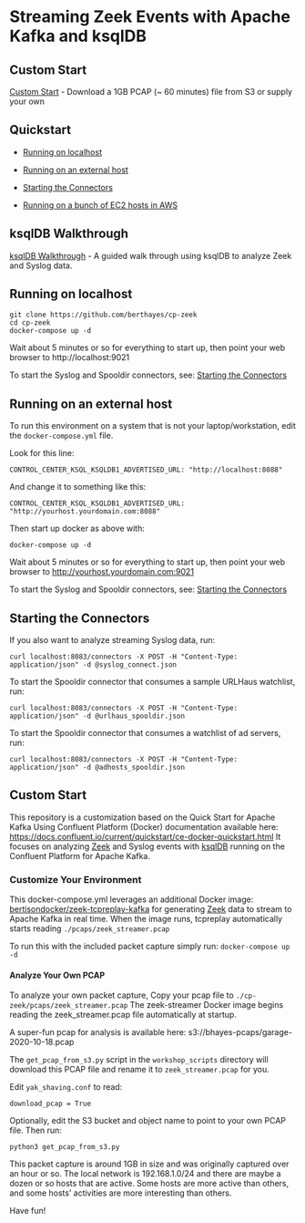 # Streaming Zeek Events with Apache Kafka and ksqlDB
## Custom Start
[Custom Start](https://github.com/berthayes/cp-zeek/#Custom-Start) - Download a 1GB PCAP (~ 60 minutes) file from S3 or supply your own

## Quickstart
- [Running on localhost](https://github.com/berthayes/cp-zeek/#Running-on-localhost)

- [Running on an external host](https://github.com/berthayes/cp-zeek/#Running-on-an-external-host)

- [Starting the Connectors](https://github.com/berthayes/cp-zeek/#Starting-the-Connectors)

- [Running on a bunch of EC2 hosts in AWS](https://github.com/berthayes/cp-zeek/blob/master/workshop_scripts/README.md)

## ksqlDB Walkthrough

[ksqlDB Walkthrough](ksqldb_walkthrough.md) - A guided walk through using ksqlDB to analyze Zeek and Syslog data.


## Running on localhost
``` 
git clone https://github.com/berthayes/cp-zeek
cd cp-zeek
docker-compose up -d
```

Wait about 5 minutes or so for everything to start up, then point your web browser to http://localhost:9021

To start the Syslog and Spooldir connectors, see: [Starting the Connectors](https://github.com/berthayes/cp-zeek/#Starting-the-Connectors) 

## Running on an external host
To run this environment on a system that is not your laptop/workstation, edit the `docker-compose.yml` file.

Look for this line:
```
CONTROL_CENTER_KSQL_KSQLDB1_ADVERTISED_URL: "http://localhost:8088"
```
And change it to something like this:
```
CONTROL_CENTER_KSQL_KSQLDB1_ADVERTISED_URL: "http://yourhost.yourdomain.com:8088"
```
Then start up docker as above with:
```
docker-compose up -d
```
Wait about 5 minutes or so for everything to start up, then point your web browser to http://yourhost.yourdomain.com:9021

To start the Syslog and Spooldir connectors, see: [Starting the Connectors](https://github.com/berthayes/cp-zeek/#Starting-the-Connectors) 


## Starting the Connectors

If you also want to analyze streaming Syslog data, run:

```
curl localhost:8083/connectors -X POST -H "Content-Type: application/json" -d @syslog_connect.json
```

To start the Spooldir connector that consumes a sample URLHaus watchlist, run:
```
curl localhost:8083/connectors -X POST -H "Content-Type: application/json" -d @urlhaus_spooldir.json
```

To start the Spooldir connector that consumes a watchlist of ad servers, run:
```
curl localhost:8083/connectors -X POST -H "Content-Type: application/json" -d @adhosts_spooldir.json
```

## Custom Start

This repository is a customization based on the Quick Start for Apache Kafka Using Confluent Platform (Docker) documentation available here: https://docs.confluent.io/current/quickstart/ce-docker-quickstart.html It focuses on analyzing [Zeek](https://zeek.org) and Syslog events with [ksqlDB](https://ksqldb.io) running on the Confluent Platform for Apache Kafka.


### Customize Your Environment

This docker-compose.yml leverages an additional Docker image: [bertisondocker/zeek-tcpreplay-kafka](https://github.com/berthayes/zeek-tcpreplay-kafka) for generating [Zeek](https://zeek.org) data to stream to Apache Kafka in real time.  When the image runs, tcpreplay automatically starts reading `./pcaps/zeek_streamer.pcap`

To run this with the included packet capture simply run: 
`docker-compose up -d`

#### Analyze Your Own PCAP
To analyze your own packet capture, Copy your pcap file to `./cp-zeek/pcaps/zeek_streamer.pcap` The zeek-streamer Docker image begins reading the zeek_streamer.pcap file automatically at startup.

A super-fun pcap for analysis is available here:
s3://bhayes-pcaps/garage-2020-10-18.pcap

The `get_pcap_from_s3.py` script in the `workshop_scripts` directory will download this PCAP file and rename it to `zeek_streamer.pcap` for you.

Edit `yak_shaving.conf` to read:
```
download_pcap = True
```
Optionally, edit the S3 bucket and object name to point to your own PCAP file.  Then run:
```
python3 get_pcap_from_s3.py
```


This packet capture is around 1GB in size and was originally captured over an hour or so.  The local network is 192.168.1.0/24 and there are maybe a dozen or so hosts that are active.  Some hosts are more active than others, and some hosts’ activities are more interesting than others.

Have fun!